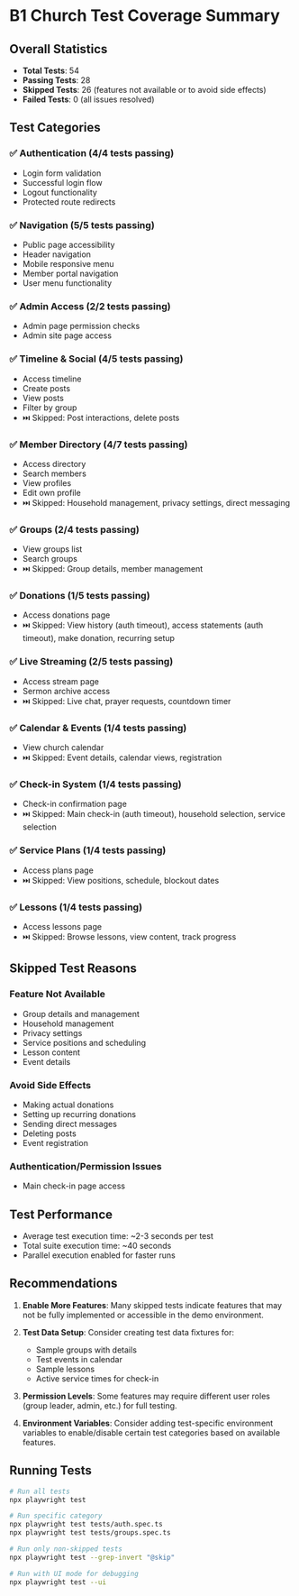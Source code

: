# B1 Church Test Coverage Summary

## Overall Statistics
- **Total Tests**: 54
- **Passing Tests**: 28
- **Skipped Tests**: 26 (features not available or to avoid side effects)
- **Failed Tests**: 0 (all issues resolved)

## Test Categories

### ✅ Authentication (4/4 tests passing)
- Login form validation
- Successful login flow
- Logout functionality
- Protected route redirects

### ✅ Navigation (5/5 tests passing)
- Public page accessibility
- Header navigation
- Mobile responsive menu
- Member portal navigation
- User menu functionality

### ✅ Admin Access (2/2 tests passing)
- Admin page permission checks
- Admin site page access

### ✅ Timeline & Social (4/5 tests passing)
- Access timeline
- Create posts
- View posts
- Filter by group
- ⏭️ Skipped: Post interactions, delete posts

### ✅ Member Directory (4/7 tests passing)
- Access directory
- Search members
- View profiles
- Edit own profile
- ⏭️ Skipped: Household management, privacy settings, direct messaging

### ✅ Groups (2/4 tests passing)
- View groups list
- Search groups
- ⏭️ Skipped: Group details, member management

### ✅ Donations (1/5 tests passing)
- Access donations page
- ⏭️ Skipped: View history (auth timeout), access statements (auth timeout), make donation, recurring setup

### ✅ Live Streaming (2/5 tests passing)
- Access stream page
- Sermon archive access
- ⏭️ Skipped: Live chat, prayer requests, countdown timer

### ✅ Calendar & Events (1/4 tests passing)
- View church calendar
- ⏭️ Skipped: Event details, calendar views, registration

### ✅ Check-in System (1/4 tests passing)
- Check-in confirmation page
- ⏭️ Skipped: Main check-in (auth timeout), household selection, service selection

### ✅ Service Plans (1/4 tests passing)
- Access plans page
- ⏭️ Skipped: View positions, schedule, blockout dates

### ✅ Lessons (1/4 tests passing)
- Access lessons page
- ⏭️ Skipped: Browse lessons, view content, track progress

## Skipped Test Reasons

### Feature Not Available
- Group details and management
- Household management
- Privacy settings
- Service positions and scheduling
- Lesson content
- Event details

### Avoid Side Effects
- Making actual donations
- Setting up recurring donations
- Sending direct messages
- Deleting posts
- Event registration

### Authentication/Permission Issues
- Main check-in page access

## Test Performance
- Average test execution time: ~2-3 seconds per test
- Total suite execution time: ~40 seconds
- Parallel execution enabled for faster runs

## Recommendations

1. **Enable More Features**: Many skipped tests indicate features that may not be fully implemented or accessible in the demo environment.

2. **Test Data Setup**: Consider creating test data fixtures for:
   - Sample groups with details
   - Test events in calendar
   - Sample lessons
   - Active service times for check-in

3. **Permission Levels**: Some features may require different user roles (group leader, admin, etc.) for full testing.

4. **Environment Variables**: Consider adding test-specific environment variables to enable/disable certain test categories based on available features.

## Running Tests

```bash
# Run all tests
npx playwright test

# Run specific category
npx playwright test tests/auth.spec.ts
npx playwright test tests/groups.spec.ts

# Run only non-skipped tests
npx playwright test --grep-invert "@skip"

# Run with UI mode for debugging
npx playwright test --ui
```